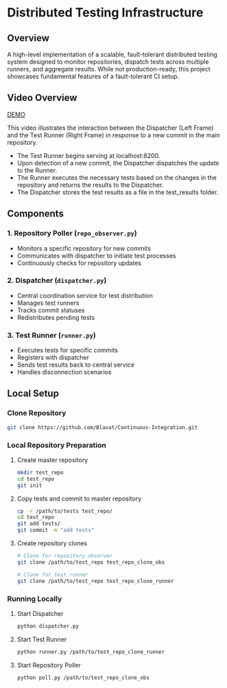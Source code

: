 # Distributed Testing Infrastructure

## Overview
A high-level implementation of a scalable, fault-tolerant distributed testing system designed to monitor repositories, dispatch tests across multiple runners, and aggregate results. While not production-ready, this project showcases fundamental features of a fault-tolerant CI setup.

## Video Overview
[DEMO](https://youtu.be/SXI8cETMmcQ)

This video illustrates the interaction between the Dispatcher (Left Frame) and the Test Runner (Right Frame) in response to a new commit in the main repository.
- The Test Runner begins serving at localhost:8200.
- Upon detection of a new commit, the Dispatcher dispatches the update to the Runner.
- The Runner executes the necessary tests based on the changes in the repository and returns the results to the Dispatcher.
- The Dispatcher stores the test results as a file in the test_results folder.

## Components

### 1. Repository Poller (`repo_observer.py`)
- Monitors a specific repository for new commits
- Communicates with dispatcher to initiate test processes
- Continuously checks for repository updates

### 2. Dispatcher (`dispatcher.py`)
- Central coordination service for test distribution
- Manages test runners
- Tracks commit statuses
- Redistributes pending tests

### 3. Test Runner (`runner.py`)
- Executes tests for specific commits
- Registers with dispatcher
- Sends test results back to central service
- Handles disconnection scenarios


## Local Setup

### Clone Repository
   ```bash
   git clone https://github.com/Blaxat/Continuous-Integration.git
   ```

### Local Repository Preparation
1. Create master repository
   ```bash
   mkdir test_repo
   cd test_repo
   git init
   ```

2. Copy tests and commit to master repository
   ```bash
   cp -r /path/to/tests test_repo/
   cd test_repo
   git add tests/
   git commit -m "add tests"
   ```

3. Create repository clones
   ```bash
   # Clone for repository observer
   git clone /path/to/test_repo test_repo_clone_obs
   
   # Clone for test runner
   git clone /path/to/test_repo test_repo_clone_runner
   ```

### Running Locally
1. Start Dispatcher
   ```bash
   python dispatcher.py
   ```

2. Start Test Runner
   ```bash
   python runner.py /path/to/test_repo_clone_runner
   ```

3. Start Repository Poller
   ```bash
   python poll.py /path/to/test_repo_clone_obs
   ```

